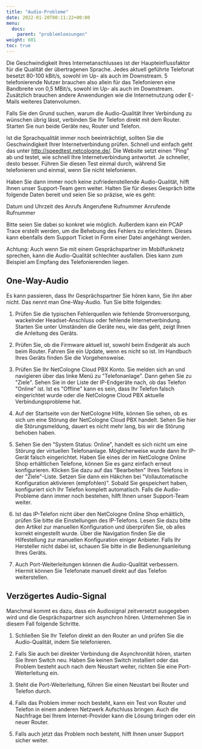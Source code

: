 ```yaml
---
title: "Audio-Probleme"
date: 2022-01-20T00:11:22+00:00
menu:
  docs:
    parent: "problemloesungen"
weight: 601
toc: true
---
```


Die Geschwindigkeit Ihres Internetanschlusses ist der Haupteinflussfaktor für die Qualität der übertragenen Sprache. Jedes aktuell geführte Telefonat besetzt 80-100 kBit/s, sowohl im Up- als auch im Downstream. 5 telefonierende Nutzer brauchen also allein für das Telefonieren eine Bandbreite von 0,5 MBit/s, sowohl im Up- als auch im Downstream. Zusätzlich brauchen andere Anwendungen wie die Internetnutzung oder E-Mails weiteres Datenvolumen.

Falls Sie den Grund suchen, warum die Audio-Qualität Ihrer Verbindung zu wünschen übrig lässt, verbinden Sie Ihr Telefon direkt mit dem Router. Starten Sie nun beide Geräte neu, Router und Telefon. 

Ist die Sprachqualität immer noch beeinträchtigt, sollten Sie die Geschwindigkeit Ihrer Internetverbindung prüfen. Schnell und einfach geht das unter http://speedtest.netcologne.de/. Die Website setzt einen "Ping" ab und testet, wie schnell Ihre Internetverbindung antwortet. Je schneller, desto besser. Führen Sie diesen Test einmal durch, während Sie telefonieren und einmal, wenn Sie nicht telefonieren.

Haben Sie dann immer noch keine zufriedenstellende Audio-Qualität, hilft Ihnen unser Support-Team gern weiter. Halten Sie für dieses Gespräch bitte folgende Daten bereit und seien Sie so präzise, wie es geht:

Datum und Uhrzeit des Anrufs
Angerufene Rufnummer
Anrufende Rufnummer

Bitte seien Sie dabei so konkret wie möglich. Außerdem kann ein PCAP Trace erstellt werden, um die Behebung des Fehlers zu erleichtern. Dieses kann ebenfalls dem Support Ticket in Form einer Datei angehängt werden.

Achtung: Auch wenn Sie mit einem Gesprächspartner im Mobilfunknetz sprechen, kann die Audio-Qualität schlechter ausfallen. Dies kann zum Beispiel am Empfang des Telefonierenden liegen.

## One-Way-Audio

Es kann passieren, dass Ihr Gesprächspartner Sie hören kann, Sie ihn aber nicht. Das nennt man One-Way-Audio. Tun Sie bitte folgendes:

1. Prüfen Sie die typischen Fehlerquellen wie fehlende Stromversorgung, wackelnder Headset-Anschluss oder fehlende Internetverbindung. Starten Sie unter Umständen die Geräte neu, wie das geht, zeigt Ihnen die Anleitung des Geräts. 

2. Prüfen Sie, ob die Firmware aktuell ist, sowohl beim Endgerät als auch beim Router. Fahren Sie ein Update, wenn es nicht so ist. Im Handbuch Ihres Geräts finden Sie die Vorgehensweise.

3. Prüfen Sie Ihr NetCologne Cloud PBX Konto. Sie melden sich an und navigieren über das linke Menü zu "Telefonanlage". Dann gehen Sie zu "Ziele". Sehen Sie in der Liste der IP-Endgeräte nach, ob das Telefon "Online" ist. Ist es "Offline" kann es sein, dass Ihr Telefon falsch eingerichtet wurde oder die NetCologne Cloud PBX aktuelle Verbindungsprobleme hat. 

4. Auf der Startseite von der NetCologne Hilfe, können Sie sehen, ob es sich um eine Störung der NetCologne Cloud PBX handelt. Sehen Sie hier die Störungsmeldung, dauert es nicht mehr lang, bis wir die Störung behoben haben.  

5. Sehen Sie den "System Status: Online", handelt es sich nicht um eine Störung der virtuellen Telefonanlage. Möglicherweise wurde dann Ihr IP-Gerät falsch eingerichtet. Haben Sie eines der im NetCologne Online Shop erhältlichen Telefone, können Sie es ganz einfach erneut konfigurieren. Klicken Sie dazu auf das "Bearbeiten" Ihres Telefons in der "Ziele"-Liste. Setzen Sie dann ein Häkchen bei "Vollautomatische Konfiguration aktivieren (empfohlen)". Sobald Sie gespeichert haben, konfiguriert sich Ihr Telefon komplett automatisch. Falls die Audio-Probleme dann immer noch bestehen, hilft Ihnen unser Support-Team weiter.

6. Ist das IP-Telefon nicht über den NetCologne Online Shop erhältlich, prüfen Sie bitte die Einstellungen des IP-Telefons. Lesen Sie dazu bitte den Artikel zur manuellen Konfiguration und überprüfen Sie, ob alles korrekt eingestellt wurde. Über die Navigation finden Sie die Hilfestellung zur manuellen Konfiguration einiger Anbieter. Falls Ihr Hersteller nicht dabei ist, schauen Sie bitte in die Bedienungsanleitung Ihres Geräts. 

7. Auch Port-Weiterleitungen können die Audio-Qualität verbessern. Hiermit können Sie Telefonate manuell direkt auf das Telefon weiterstellen. 

## Verzögertes Audio-Signal

Manchmal kommt es dazu, dass ein Audiosignal zeitversetzt ausgegeben wird und die Gesprächspartner sich asynchron hören. Unternehmen Sie in diesem Fall folgende Schritte.

1. Schließen Sie Ihr Telefon direkt an den Router an und prüfen Sie die Audio-Qualität, indem Sie telefonieren. 

2. Falls Sie auch bei direkter Verbindung die Asynchronität hören, starten Sie Ihren Switch neu. Haben Sie keinen Switch installiert oder das Problem besteht auch nach dem Neustart weiter, richten Sie eine Port-Weiterleitung ein.

3. Steht die Port-Weiterleitung, führen Sie einen Neustart bei Router und Telefon durch. 

4. Falls das Problem immer noch besteht, kann ein Test von Router und Telefon in einem anderen Netzwerk Aufschluss bringen. Auch die Nachfrage bei Ihrem Internet-Provider kann die Lösung bringen oder ein neuer Router. 

5. Falls auch jetzt das Problem noch besteht, hilft Ihnen unser Support sicher weiter. 
